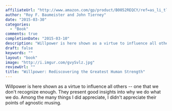 ```yaml
---
affiliateUrl: "http://www.amazon.com/gp/product/B0052REQCY/ref=as_li_tl?ie=UTF8&camp=1789&creative=390957&creativeASIN=B0052REQCY&linkCode=as2&tag=jaktre-20&linkId=HNDZVEFD445NNKGW"
author: "Roy F. Baumeister and John Tierney"
date: "2015-03-30"
categories:
  - "Book"
comments: true
completionDate: "2015-03-10"
description: "Willpower is here shown as a virtue to influence all others -- one that we don't recognize enough.  They present good insights into why we do what we "
draft: false
keywords: ""
layout: "book"
image: "http://i.imgur.com/gvySvlz.jpg"
reviewUrl: ""
title: "Willpower: Rediscovering the Greatest Human Strength"
---
```


Willpower is here shown as a virtue to influence all others -- one that we don't recognize enough.  They present good insights into why we do what we do.  Among the many things I did appreciate, I didn't appreciate their points of agnostic musing.
